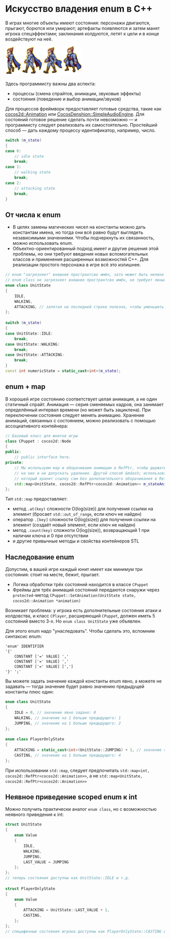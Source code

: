 # Искусство владения enum в C++

В играх многие объекты имеют состояния: персонажи двигаются, прыгают, борются или умирают; артефакты появляются и затем манят игрока спецэффектами; заклинания колдуются, летят к цели и в конце воздействуют на неё.

![демо-картинка](hero-states-demo.png)

Здесь программисту важны два аспекта:

- процессы (смена спрайтов, анимации, звуковые эффекты)
- состояния (поведение и выбор анимации/звуков)

Для процессов фреймворк предоставляет готовые средства, такие как [cocos2d::Animation](www.cocos2d-x.org/wiki/Sprite_Sheet_Animation) или [CocosDenshion::SimpleAudioEngine](http://www.cocos2d-x.org/reference/native-cpp/V3.3rc0/de/d8f/class_cocos_denshion_1_1_simple_audio_engine.html). Для состояний готовое решение сделать почти невозможно &mdash; и программисту следует реализовать их самостоятельно. Простейший способ &mdash; дать каждому процессу идентификатор, например, число.

```cpp
switch (m_state)
{
case 0:
    // idle state
    break;
case 1:
    // walking state
    break;
case 2:
    // attacking state
    break;
}
```

## От числа к enum

- В целях замены магических чисел на константы можно дать константам имена, но тогда они всё равно будут выглядеть независимыми значениями. Чтобы подчеркнуть их связанность, можно использовать enum.
- Объектно-ориентированный подход имеет и другие решения этой проблемы, но они требуют введения новых вспомогательных классов и применения расширенных возможностей C++. Для реализации простого персонажа в игре всё это излишнее.

```cpp
// enum "загрязняет" внешнее пространтсво имён, зато может быть неявно приведён к int
// enum class не загрязняет внешнее пространтсво имён, но требует явных приведений к int вместо неявных
enum class UnitState
{
    IDLE,
    WALKING,
    ATTACKING, // запятая на последней строке полезна, чтобы уменьшить число изменяемых строк в git.
};

switch (m_state)
{
case UnitState::IDLE:
    break;
case UnitState::WALKING:
    break;
case UnitState::ATTACKING:
    break;
}
const int numericState = static_cast<int>(m_state);
```

## enum + map

В хорошей игре состоянию соответствует целая анимация, а не один статичный спрайт. Анимация &mdash; серия сменяемых кадров, она занимает определённый интервал времени (но может быть зациклена). При переключении состояния следует менять анимацию. Хранение анимаций, связанных с состоянием, можно реализовать с помощью ассоциативного контейнера:

```cpp
// Базовый класс для юнитов игры
class CPuppet : cocos2d::Node
{
public:
    // public interface here.
private:
    // Мы используем map и оборачиваем анимации в RefPtr, чтобы держать сильные ссылки
    // на них и не допускать удаления. Другой способ &mdash; использовать класс cocos2d::Map,
    // который хранит ссылку сам без дополнительного оборачивания в RefPtr.
    std::map<UnitState, cocos2d::RefPtr<cocos2d::Animation>> m_stateAnimations;
};
```

Тип `std::map` предоставляет:

- метод `.at(key)` сложности O(log(size)) для получения ссылки на элемент (бросает `std::out_of_range`, если ключ не найден)
- оператор `.[key]` сложности O(log(size)) для получения ссылки на элемент (создаёт новый элемент, если ключ не найден)
- метод `.count(key)` сложноти O(log(size)), возвращающий 1 при наличии ключа и 0 при отсутствии
- и другие привычные методы и свойства контейнеров STL

## Наследование enum

Допустим, в вашей игре каждый юнит имеет как минимум три состояния: стоит на месте, бежит, прыгает.

- Логика обработки трёх состояний находится в классе `CPuppet`
- Фреймы для трёх анимаций состояний передаются снаружи через `protected`-метод `CPuppet::SetAnimation(UnitState state, cocos2d::Animation *animation)`

Возникает проблема: у игрока есть дополнительные состояния атаки и колдовства, и класс `CPlayer`, расширяющий `CPuppet`, должен иметь 5 состояний вместо 3-х. Но `enum class UnitState` уже объявлен.

Для этого enum надо "унаследовать". Чтобы сделать это, вспомним синтаксис enum:
```
'enum' IDENTIFIER
'{'
    CONSTANT ['=' VALUE] ','
    CONSTANT ['=' VALUE] ','
    CONSTANT ['=' VALUE] [',']
'}' ';'
```
Вы можете задать значение каждой константы enum явно, а можете не задавать &mdash; тогда значение будет равно значению предыдущей константы плюс один:
```cpp
enum class UnitState
{
    IDLE = 0, // значение явно задано: 0
    WALKING, // значение на 1 больше предыдущего: 1
    JUMPING, // значение на 1 больше предыдущего: 2
};

enum class PlayerOnlyState
{
    ATTACKING = static_cast<int>(UnitState::JUMPING) + 1, // значение явно задано: 3
    CASTING, // значение на 1 больше предыдущего: 4
};
```

При использовании `std::map`, следует предпочитать `std::map<int, cocos2d::RefPtr<cocos2d::Animation>>`, а не `std::map<UnitState, cocos2d::RefPtr<cocos2d::Animation>>`

## Неявное приведение scoped enum к int

Можно получить практически аналог `enum class`, но с возможностью неявного приведения к int:
```cpp
struct UnitState
{
    enum Value
    {
        IDLE,
        WALKING,
        JUMPING,
        LAST_VALUE = JUMPING
    };
};
// теперь состояния доступны как UnitState::IDLE и т.д.

struct PlayerOnlyState
{
    enum Value
    {
        ATTACKING = UnitState::LAST_VALUE + 1,
        CASTING,
    };
};
// специфичные состояния игрока доступны как PlayerOnlyState::CASTING и т.д.
```
